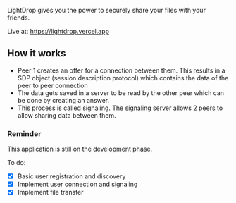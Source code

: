 LightDrop gives you the power to securely share your files with your friends.

Live at: https://lightdrop.vercel.app

## How it works
- Peer 1 creates an offer for a connection between them. This results in a SDP object (session description protocol) which contains the data of the peer to peer connection
- The data gets saved in a server to be read by the other peer which can be done by creating an answer.
- This process is called signaling. The signaling server allows 2 peers to allow sharing data between them.

### Reminder
This application is still on the development phase.

To do:
- [x] Basic user registration and discovery
- [x] Implement user connection and signaling
- [x] Implement file transfer
